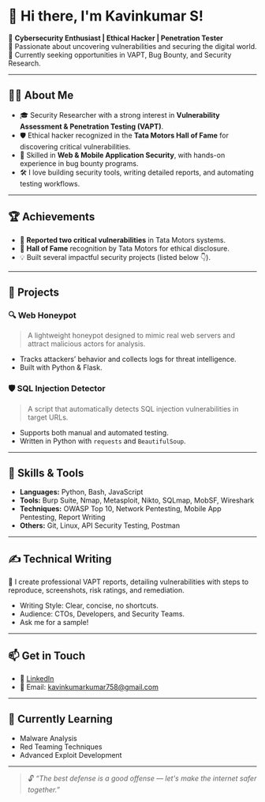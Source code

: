# 👋 Hi there, I'm Kavinkumar S!

🔐 **Cybersecurity Enthusiast | Ethical Hacker | Penetration Tester**  
🎯 Passionate about uncovering vulnerabilities and securing the digital world.  
📍 Currently seeking opportunities in VAPT, Bug Bounty, and Security Research.

---

## 🧑‍💻 About Me

- 🎓 Security Researcher with a strong interest in **Vulnerability Assessment & Penetration Testing (VAPT)**.
- 🛡️ Ethical hacker recognized in the **Tata Motors Hall of Fame** for discovering critical vulnerabilities.
- 📱 Skilled in **Web & Mobile Application Security**, with hands-on experience in bug bounty programs.
- 🛠️ I love building security tools, writing detailed reports, and automating testing workflows.

---

## 🏆 Achievements

- 🏅 **Reported two critical vulnerabilities** in Tata Motors systems.
- 📜 **Hall of Fame** recognition by Tata Motors for ethical disclosure.
- 💡 Built several impactful security projects (listed below 👇).

---

## 🧪 Projects

### 🔍 Web Honeypot
> A lightweight honeypot designed to mimic real web servers and attract malicious actors for analysis.

- Tracks attackers’ behavior and collects logs for threat intelligence.
- Built with Python & Flask.

### 🛡️ SQL Injection Detector
> A script that automatically detects SQL injection vulnerabilities in target URLs.

- Supports both manual and automated testing.
- Written in Python with `requests` and `BeautifulSoup`.

---

## 🧰 Skills & Tools

- **Languages:** Python, Bash, JavaScript
- **Tools:** Burp Suite, Nmap, Metasploit, Nikto, SQLmap, MobSF, Wireshark
- **Techniques:** OWASP Top 10, Network Pentesting, Mobile App Pentesting, Report Writing
- **Others:** Git, Linux, API Security Testing, Postman

---

## ✍️ Technical Writing

📝 I create professional VAPT reports, detailing vulnerabilities with steps to reproduce, screenshots, risk ratings, and remediation.

- Writing Style: Clear, concise, no shortcuts.
- Audience: CTOs, Developers, and Security Teams.
- Ask me for a sample!

---

## 📫 Get in Touch

- 💼 [LinkedIn](www.linkedin.com/in/KAVINKUMAR-S758
) <!-- Replace with your profile link -->
- 📧 Email: kavinkumarkumar758@gmail.com <!-- Replace with your email -->


---

## 🧠 Currently Learning

- Malware Analysis  
- Red Teaming Techniques  
- Advanced Exploit Development

---

> 🔓 *“The best defense is a good offense — let's make the internet safer together.”*

